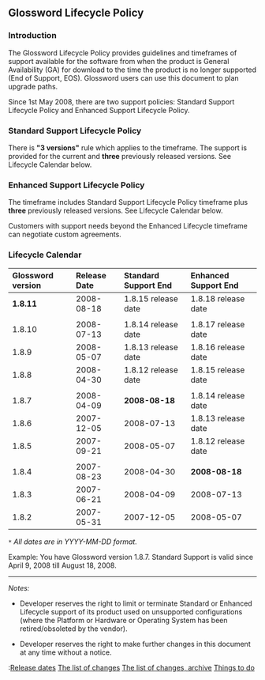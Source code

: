 ## Glossword Lifecycle Policy ##

### Introduction ###

The Glossword Lifecycle Policy provides guidelines and timeframes of support available for the software from when the product is General Availability (GA) for download to the time the product is no longer supported (End of Support, EOS). Glossword users can use this document to plan upgrade paths.

Since 1st May 2008, there are two support policies: Standard Support Lifecycle Policy and Enhanced Support Lifecycle Policy.

### Standard Support Lifecycle Policy ###

There is **"3 versions"** rule which applies to the timeframe. The support is provided for the current and **three** previously released versions. See Lifecycle Calendar below.

### Enhanced Support Lifecycle Policy ###

The timeframe includes Standard Support Lifecycle Policy timeframe plus **three** previously released versions. See Lifecycle Calendar below.

Customers with support needs beyond the Enhanced Lifecycle timeframe can negotiate custom agreements.

### Lifecycle Calendar ###

| Glossword version | Release Date | Standard Support End | Enhanced Support End |
|:------------------|:-------------|:---------------------|:---------------------|
| **1.8.11** | 2008-08-18 | 1.8.15 release date | 1.8.18 release date |
|  |  |  |  |
| 1.8.10 | 2008-07-13 | 1.8.14 release date | 1.8.17 release date |
| 1.8.9 | 2008-05-07 | 1.8.13 release date | 1.8.16 release date |
| 1.8.8 | 2008-04-30 | 1.8.12 release date | 1.8.15 release date |
|  |  |  |  |
| 1.8.7 | 2008-04-09 | **2008-08-18** | 1.8.14 release date |
| 1.8.6 | 2007-12-05 | 2008-07-13 | 1.8.13 release date |
| 1.8.5 | 2007-09-21 | 2008-05-07 | 1.8.12 release date |
|  |  |  |  |
| 1.8.4 | 2007-08-23 | 2008-04-30 | **2008-08-18** |
| 1.8.3 | 2007-06-21 | 2008-04-09 | 2008-07-13 |
| 1.8.2 | 2007-05-31 | 2007-12-05 | 2008-05-07 |


`*` _All dates are in YYYY-MM-DD format._

Example: You have Glossword version 1.8.7. Standard Support is valid since April 9, 2008 till August 18, 2008.


---

_Notes:_
  * Developer reserves the right to limit or terminate Standard or Enhanced Lifecycle support of its product used on unsupported configurations (where the Platform or Hardware or Operating System has been retired/obsoleted by the vendor).

  * Developer reserves the right to make further changes in this document at any time without a notice.



:[Release dates](KB1642090376.md) [The list of changes](KB4020076961eng.md) [The list of changes, archive](KB897558307eng.md) [Things to do](TODO.md)